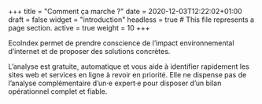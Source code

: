 +++
title = "Comment ça marche ?"
date = 2020-12-03T12:22:02+01:00
draft = false
widget = "introduction"
headless = true  # This file represents a page section.
active = true
weight = 10
+++

EcoIndex permet de prendre conscience de l’impact environnemental d’internet et de proposer des solutions concrètes.

L’analyse est gratuite, automatique et vous aide à identifier rapidement les sites web et services en ligne à revoir en
priorité. Elle ne dispense pas de l’analyse complémentaire d’un·e expert·e pour disposer d’un bilan opérationnel complet
et fiable.
